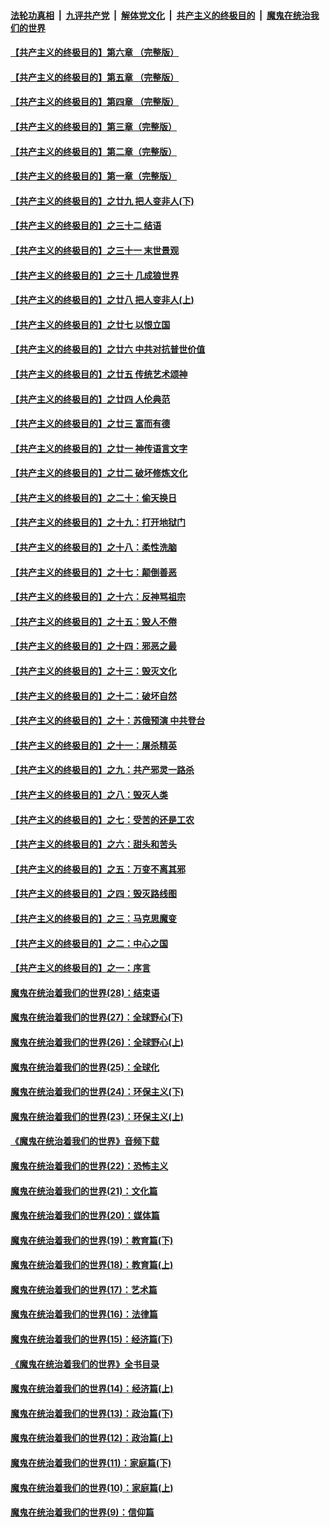 

####  [法轮功真相](../../../../basic/blob/master/README.md?t=05281846) &nbsp;|&nbsp; [九评共产党](../../../../9ping.md/blob/master/README.md?t=05281846) &nbsp;|&nbsp; [解体党文化](../../../../jtdwh.md/blob/master/README.md?t=05281846)  &nbsp;|&nbsp; [共产主义的终极目的](../../../../gczydzjmd.md/blob/master/README.md?t=05281846) &nbsp;|&nbsp; [魔鬼在统治我们的世界](../../../../mgztzwmdsj.md/blob/master/README.md?t=05281846) 

#### [【共产主义的终极目的】第六章 （完整版）](../pages/nsc422/n11428913.md?t=05281846) 

#### [【共产主义的终极目的】第五章 （完整版）](../pages/nsc422/n11428912.md?t=05281846) 

#### [【共产主义的终极目的】第四章 （完整版）](../pages/nsc422/n11428907.md?t=05281846) 

#### [【共产主义的终极目的】第三章（完整版）](../pages/nsc422/n11428848.md?t=05281846) 

#### [【共产主义的终极目的】第二章（完整版）](../pages/nsc422/n11428831.md?t=05281846) 

#### [【共产主义的终极目的】第一章（完整版）](../pages/nsc422/n11417651.md?t=05281846) 

#### [【共产主义的终极目的】之廿九 把人变非人(下)](../pages/nsc422/n11344140.md?t=05281846) 

#### [【共产主义的终极目的】之三十二 结语](../pages/nsc422/n11360535.md?t=05281846) 

#### [【共产主义的终极目的】之三十一 末世景观](../pages/nsc422/n11351129.md?t=05281846) 

#### [【共产主义的终极目的】之三十 几成狼世界](../pages/nsc422/n11348280.md?t=05281846) 

#### [【共产主义的终极目的】之廿八 把人变非人(上)](../pages/nsc422/n11340492.md?t=05281846) 

#### [【共产主义的终极目的】之廿七 以恨立国](../pages/nsc422/n11336944.md?t=05281846) 

#### [【共产主义的终极目的】之廿六 中共对抗普世价值](../pages/nsc422/n11324785.md?t=05281846) 

#### [【共产主义的终极目的】之廿五 传统艺术颂神](../pages/nsc422/n11296396.md?t=05281846) 

#### [【共产主义的终极目的】之廿四 人伦典范](../pages/nsc422/n11296397.md?t=05281846) 

#### [【共产主义的终极目的】之廿三 富而有德](../pages/nsc422/n11283598.md?t=05281846) 

#### [【共产主义的终极目的】之廿一 神传语言文字](../pages/nsc422/n11263265.md?t=05281846) 

#### [【共产主义的终极目的】之廿二 破坏修炼文化](../pages/nsc422/n11245728.md?t=05281846) 

#### [【共产主义的终极目的】之二十：偷天换日](../pages/nsc422/n11238846.md?t=05281846) 

#### [【共产主义的终极目的】之十九：打开地狱门](../pages/nsc422/n11206376.md?t=05281846) 

#### [【共产主义的终极目的】之十八：柔性洗脑](../pages/nsc422/n11199994.md?t=05281846) 

#### [【共产主义的终极目的】之十七：颠倒善恶](../pages/nsc422/n11179782.md?t=05281846) 

#### [【共产主义的终极目的】之十六：反神骂祖宗](../pages/nsc422/n11166798.md?t=05281846) 

#### [【共产主义的终极目的】之十五：毁人不倦](../pages/nsc422/n11166792.md?t=05281846) 

#### [【共产主义的终极目的】之十四：邪恶之最](../pages/nsc422/n11150249.md?t=05281846) 

#### [【共产主义的终极目的】之十三：毁灭文化](../pages/nsc422/n11135227.md?t=05281846) 

#### [【共产主义的终极目的】之十二：破坏自然](../pages/nsc422/n11135214.md?t=05281846) 

#### [【共产主义的终极目的】之十：苏俄预演 中共登台](../pages/nsc422/n11118424.md?t=05281846) 

#### [【共产主义的终极目的】之十一：屠杀精英](../pages/nsc422/n11118442.md?t=05281846) 

#### [【共产主义的终极目的】之九：共产邪灵一路杀](../pages/nsc422/n11114139.md?t=05281846) 

#### [【共产主义的终极目的】之八：毁灭人类](../pages/nsc422/n11108503.md?t=05281846) 

#### [【共产主义的终极目的】之七：受苦的还是工农](../pages/nsc422/n11101809.md?t=05281846) 

#### [【共产主义的终极目的】之六：甜头和苦头](../pages/nsc422/n11096971.md?t=05281846) 

#### [【共产主义的终极目的】之五：万变不离其邪](../pages/nsc422/n11091285.md?t=05281846) 

#### [【共产主义的终极目的】之四：毁灭路线图](../pages/nsc422/n11086284.md?t=05281846) 

#### [【共产主义的终极目的】之三：马克思魔变](../pages/nsc422/n11061941.md?t=05281846) 

#### [【共产主义的终极目的】之二：中心之国](../pages/nsc422/n11047728.md?t=05281846) 

#### [【共产主义的终极目的】之一：序言](../pages/nsc422/n11086077.md?t=05281846) 

#### [魔鬼在统治着我们的世界(28)：结束语](../pages/nsc422/n10936246.md?t=05281846) 

#### [魔鬼在统治着我们的世界(27)：全球野心(下)](../pages/nsc422/n10928319.md?t=05281846) 

#### [魔鬼在统治着我们的世界(26)：全球野心(上)](../pages/nsc422/n10900318.md?t=05281846) 

#### [魔鬼在统治着我们的世界(25)：全球化](../pages/nsc422/n10788205.md?t=05281846) 

#### [魔鬼在统治着我们的世界(24)：环保主义(下)](../pages/nsc422/n10695307.md?t=05281846) 

#### [魔鬼在统治着我们的世界(23)：环保主义(上)](../pages/nsc422/n10688613.md?t=05281846) 

#### [《魔鬼在统治着我们的世界》音频下载](../pages/nsc422/n10635553.md?t=05281846) 

#### [魔鬼在统治着我们的世界(22)：恐怖主义](../pages/nsc422/n10614727.md?t=05281846) 

#### [魔鬼在统治着我们的世界(21)：文化篇](../pages/nsc422/n10597706.md?t=05281846) 

#### [魔鬼在统治着我们的世界(20)：媒体篇](../pages/nsc422/n10586579.md?t=05281846) 

#### [魔鬼在统治着我们的世界(19)：教育篇(下)](../pages/nsc422/n10564808.md?t=05281846) 

#### [魔鬼在统治着我们的世界(18)：教育篇(上)](../pages/nsc422/n10526970.md?t=05281846) 

#### [魔鬼在统治着我们的世界(17)：艺术篇](../pages/nsc422/n10499093.md?t=05281846) 

#### [魔鬼在统治着我们的世界(16)：法律篇](../pages/nsc422/n10485969.md?t=05281846) 

#### [魔鬼在统治着我们的世界(15)：经济篇(下)](../pages/nsc422/n10469975.md?t=05281846) 

#### [《魔鬼在统治着我们的世界》全书目录](../pages/nsc422/n10464261.md?t=05281846) 

#### [魔鬼在统治着我们的世界(14)：经济篇(上)](../pages/nsc422/n10457370.md?t=05281846) 

#### [魔鬼在统治着我们的世界(13)：政治篇(下)](../pages/nsc422/n10448270.md?t=05281846) 

#### [魔鬼在统治着我们的世界(12)：政治篇(上)](../pages/nsc422/n10444576.md?t=05281846) 

#### [魔鬼在统治着我们的世界(11)：家庭篇(下)](../pages/nsc422/n10440961.md?t=05281846) 

#### [魔鬼在统治着我们的世界(10)：家庭篇(上)](../pages/nsc422/n10435448.md?t=05281846) 

#### [魔鬼在统治着我们的世界(9)：信仰篇](../pages/nsc422/n10432159.md?t=05281846) 

